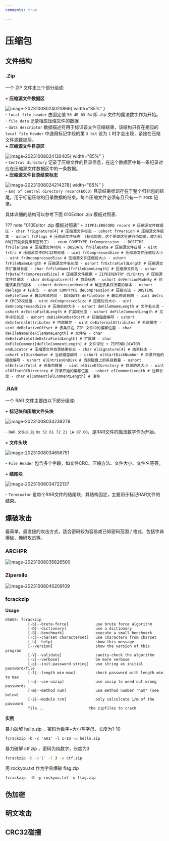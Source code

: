 ```yaml
---
comments: true

---
```

# 压缩包

## 文件结构

### .Zip

一个 ZIP 文件由三个部分组成:

**\+ 压缩源文件数据区**

![image-20231008024020866](./assets/image-20231008024020866.png){ width="85%" }  
 \- `local file header` 由固定值 `50 4B 03 04` 即 .zip 文件的魔法数字作为开始。  
 \- `file data` 记录相应压缩文件的数据  
 \- `data descriptor` 数据描述符用于标识该文件压缩结束，该结构只有在相应的 `local file header` 中通用标记字段的第 `3 bit` 设为 `1` 时才会出现，紧接在压缩文件源数据后。  
**\+ 压缩源文件目录区**

![image-20231008024130405](./assets/image-20231008024130405.png){ width="85%" }  
 \- `Central directory` 记录了压缩文件的目录信息，在这个数据区中每一条纪录对应在压缩源文件数据区中的一条数据。  
**\+ 压缩源文件目录结束标志**

![image-20231008024214278](./assets/image-20231008024214278.png){ width="85%" }  
 \- `End of central directory record(EOCD)` 目录结束标识存在于整个归档包的结尾，用于标记压缩的目录数据的结束。每个压缩文件必须有且只有一个 `EOCD` 记录。  

具体详细的结构可以参考下面 010Editor .zip 模板对照表.

??? note "010Editor .zip 模板对照表"
    ```
    + ZIPFILERECORD record # 压缩源文件数据区
        - char frSignature[4] # 压缩源文件标志
        - ushort frVersion # 压缩源文件版本
        - ushort frFlags # 压缩源文件标志 （有无加密，这个更改这里进行伪加密，改为01 00打开就会提示有密码了）
        - enum COMPTYPE frCompression 
        - DOSTIME frFileTime # 压缩源文件时间
        - DOSDATE frFileDate # 压缩源文件日期
        - uint frCrc # 压缩源文件CRC32校验值
        - uint frCompressedSize # 压缩源文件压缩后大小
        - uint frUncompressedSize # 压缩源文件压缩前大小
        - ushort frFileNameLength # 压缩源文件名长度
        - ushort frExtraFieldLength # 压缩源文件扩展域长度
        - char frFileName[frFileNameLength] # 压缩源文件名
        - uchar frData[frCompressedSize] # 压缩源文件数据
    + ZIPDIRENTRY dirEntry # 压缩源文件目录区
        - char deSignature[4] # 目录标志
        - ushort deVersionMadeBy # 创建该条目的版本
        - ushort deVersionNeeded # 解压该条目所需的版本
        - ushort deFlags # 标志位 
        - enum COMPTYPE deCompression # 压缩方法
        - DOSTIME deFileTime # 最后修改时间
        - DOSDATE deFileDate # 最后修改日期
        - uint deCrc # CRC32校验值
        - uint deCompressedSize # 压缩后的大小
        - uint deUncompressedSize # 压缩前的大小
        - ushort deFileNameLength # 文件名长度
        - ushort deExtraFieldLength # 扩展域长度
        - ushort deFileCommentLength # 文件评论长度
        - ushort deDiskNumberStart # 起始磁盘编号
        - ushort deInternalAttributes # 内部属性
        - uint deExternalAttributes # 外部属性
        - uint deRelativeOffset # 该条目在 ZIP 文件中的偏移位置
        - char deFileName[deFileNameLength] # 文件名
        - char deExtraField[deExtraFieldLength] # 扩展域
        - char deFileComment[deFileCommentLength] # 文件评论
    + ZIPENDLOCATOR endLocator # 压缩源文件目录结束标志
        - char elSignature[4] # 结束标志
        - ushort elDiskNumber # 当前磁盘编号
        - ushort elStartDiskNumber # 目录开始的磁盘编号
        - ushort elEntriesOnDisk # 当前磁盘上的条目数量
        - ushort elEntriesTotal # 总条目数量
        - uint elSizeOfDirectory # 目录的总大小
        - uint elOffsetOfDirectory # 目录开始的偏移位置
        - ushort elCommentLength # 注释长度
        - char elComment[elCommentLength] # 注释
    ```

### .RAR

一个 RAR 文件主要由以下部分组成:

**+ 标记块和压缩文件头块**

![image-20231008034238278](./assets/image-20231008034238278.png)

\- `RAR 文件头` 为 `0x 52 61 72 21 1A 07 00`，是RAR文件的魔法数字作为开始。

**+ 文件头块**

![image-20231008034656751](./assets/image-20231008034656751.png)

\- `File Header` 包含多个字段，如文件CRC、压缩方法、文件大小、文件名等等。

**+ 结尾块**

![image-20231008034722137](./assets/image-20231008034722137.png)

\- `Terminator` 是每个RAR文件的结尾块，其结构固定，主要用于标记RAR文件的结束。

## 爆破攻击

最简单，最直接的攻击方式，适合密码较为容易或已知密码范围 / 格式，包括字典爆破、掩码攻击等。

### ARCHPR

![image-20231008035826500](./assets/image-20231008035826500.png)

### Ziperello

![image-20231008040209109](./assets/image-20231008040209109.png)

### fcrackzip

**Usage**

```
USAGE: fcrackzip
          [-b|--brute-force]            use brute force algorithm
          [-D|--dictionary]             use a dictionary
          [-B|--benchmark]              execute a small benchmark
          [-c|--charset characterset]   use characters from charset
          [-h|--help]                   show this message
          [--version]                   show the version of this program
          [-V|--validate]               sanity-check the algorithm
          [-v|--verbose]                be more verbose
          [-p|--init-password string]   use string as initial password/file
          [-l|--length min-max]         check password with length min to max
          [-u|--use-unzip]              use unzip to weed out wrong passwords
          [-m|--method num]             use method number "num" (see below)
          [-2|--modulo r/m]             only calculcate 1/m of the password
          file...                    the zipfiles to crack
```

 **实例**

暴力破解 hello.zip ，密码为数字+大小写字母，长度为1-10

```
fcrackzip -b -c 'aA1' -l 1-10 -u hello.zip
```

暴力破解 ctf.zip ，密码为纯数字，长度为3

```bash
fcrackzip -b -c'1' -l 3 -u ctf.zip 
```

用 rockyou.txt 作为字典爆破 flag.zip

```
fcrackzip  -D -p rockyou.txt -u flag.zip
```

## 伪加密



## 明文攻击



## CRC32碰撞
